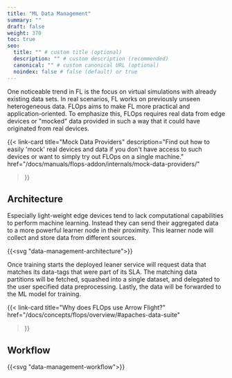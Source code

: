 ```yaml
---
title: "ML Data Management"
summary: ""
draft: false
weight: 370
toc: true
seo:
  title: "" # custom title (optional)
  description: "" # custom description (recommended)
  canonical: "" # custom canonical URL (optional)
  noindex: false # false (default) or true
---
```


One noticeable trend in FL is the focus on virtual simulations with already existing data sets.
In real scenarios, FL works on previously unseen heterogeneous data.
FLOps aims to make FL more practical and application-oriented.
To emphasize this, FLOps requires real data from edge devices or "mocked" data provided in such a way that it could have originated from real devices.

{{< link-card
  title="Mock Data Providers"
  description="Find out how to easily 'mock' real devices and data if you don't have access to such devices or want to simply try out FLOps on a single machine."
  href="/docs/manuals/flops-addon/internals/mock-data-providers/"
>}}

## Architecture

Especially light-weight edge devices tend to lack computational capabilities to perform machine learning.
Instead they can send their aggregated data to a more powerful learner node in their proximity.
This learner node will collect and store data from different sources.

{{<svg "data-management-architecture">}}

Once training starts the deployed leaner service will request data that matches its data-tags that were part of its SLA.
The matching data partitions will be fetched, squashed into a single dataset, and delegated to the user specified data preprocessing.
Lastly, the data will be forwarded to the ML model for training.

{{< link-card
  title="Why does FLOps use Arrow Flight?"
  href="/docs/concepts/flops/overview/#apaches-data-suite"
>}}

## Workflow

{{<svg "data-management-workflow">}}
